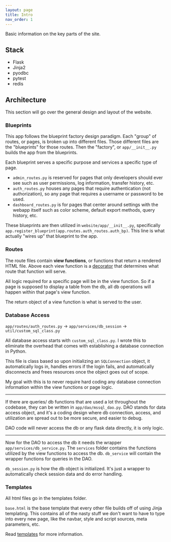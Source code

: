 ```yaml
---
layout: page
title: Intro
nav_order: 1
---
```


Basic information on the key parts of the site.

## Stack

- Flask
- Jinja2
- pyodbc
- pytest
- redis

## Architecture

This section will go over the general design and layout of the website.

### Blueprints

This app follows the blueprint factory design paradigm. Each "group" of routes, or pages, is broken up into different files. Those different files are the "blueprints" for those routes. Then the "factory", or `app/__init__.py` builds the app from the blueprints.

Each blueprint serves a specific purpose and services a specific type of page. 
- `admin_routes.py` is reserved for pages that only developers should ever see such as user permissions, log information, transfer history, etc.
- `auth_routes.py` houses any pages that require authentication (not authorization), so any page that requires a username or password to be used.
- `dashboard_routes.py` is for pages that center around settings with the webapp itself such as color scheme, default export methods, query history, etc.

These blueprints are then utilized in `website/app/__init__.py`, specifically `app.register_blueprint(app.routes.auth_routes.auth_bp)`. This line is what actually "wires up" that blueprint to the app.


### Routes

The route files contain __view functions__, or functions that return a rendered HTML file. Above each view function is a [decorator](decorators.md) that determines what route that function will serve. 

All logic required for a specific page will be in the view function. So if a page is supposed to display a table from the db, all db operations will happen within that page's view function.

The return object of a view function is what is served to the user.


### Database Access

`app/routes/auth_routes.py` -> `app/services/db_session` -> `util/custom_sql_class.py`

All database access starts with `custom_sql_class.py`. I wrote this to eliminate the overhead that comes with establishing a database connection in Python.

This file is class based so upon initializing an `SQLConnection` object, it automatically logs in, handles errors if the login fails, and automatically disconnects and frees resources once the object goes out of scope.

My goal with this is to never require hard coding any database connection information within the view functions or page logic.

---

If there are queries/ db functions that are used a lot throughout the codebase, they can be written in `app/dao/mssql_dao.py`. DAO stands for data access object, and it's a coding design where db connection, access, and utilization are spread out to be more secure, and easier to debug.

DAO code will never access the db or any flask data directly, it is only logic.

---

Now for the DAO to access the db it needs the wrapper `app/services/db_service.py`. The `services` folder contains the functions utilized by the view functions to access the db. `db_service` will contain the wrapper functions for queries in the DAO.

`db_session.py` is how the db object is initialized. It's just a wrapper to automatically check session data and do error handling.


### Templates

All html files go in the templates folder.

`base.html` is the base template that every other file builds off of using Jinja templating. This contains all of the nasty stuff we don't want to have to type into every new page, like the navbar, style and script sources, meta parameters, etc.

Read [templates](#) for more information.
